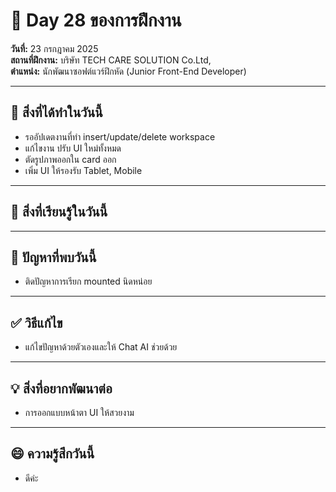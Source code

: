 # 📅 Day 28 ของการฝึกงาน
**วันที่:** 23 กรกฎาคม 2025  
**สถานที่ฝึกงาน:** บริษัท TECH CARE SOLUTION Co.Ltd,  
**ตำแหน่ง:** นักพัฒนาซอฟต์แวร์ฝึกหัด (Junior Front-End Developer)


---

## 📝 สิ่งที่ได้ทำในวันนี้
- รออัปเดตงานที่ทำ insert/update/delete workspace
- แก้ไขงาน ปรับ UI ใหม่ทั้งหมด
- ตัดรูปภาพออกใน card ออก
- เพิ่ม UI ให้รองรับ Tablet, Mobile 

  


---

## 🎯 สิ่งที่เรียนรู้ในวันนี้

  



---

## 🤔 ปัญหาที่พบวันนี้
- ติดปัญหาการเรียก mounted นิดหน่อย




---

## ✅ วิธีแก้ไข
- แก้ไขปัญหาด้วยตัวเองและให้ Chat AI ช่วยด้วย





---

## 💡 สิ่งที่อยากพัฒนาต่อ
- การออกแบบหน้าตา UI ให้สวยงาม



---

## 😄 ความรู้สึกวันนี้
- ดีค่ะ
